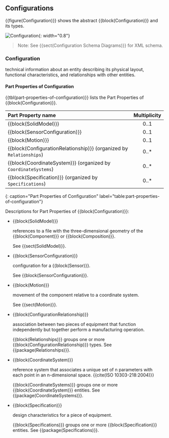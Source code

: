 
## Configurations

{{figure(Configuration)}} shows the abstract {{block(Configuration)}} and its types.

![Configuration](figures/Configuration.png "Configuration"){: width="0.8"}

> Note: See {{sect(Configuration Schema Diagrams)}} for XML schema.

### Configuration

technical information about an entity describing its physical layout, functional characteristics, and relationships with other entities.



#### Part Properties of Configuration

{{tbl(part-properties-of-configuration)}} lists the Part Properties of {{block(Configuration)}}.

|Part Property name|Multiplicity|
|:-|:-:|
|{{block(SolidModel)}}|0..1|
|{{block(SensorConfiguration)}}|0..1|
|{{block(Motion)}}|0..1|
|{{block(ConfigurationRelationship)}} (organized by `Relationships`)|0..*|
|{{block(CoordinateSystem)}} (organized by `CoordinateSystems`)|0..*|
|{{block(Specification)}} (organized by `Specifications`)|0..*|
{: caption="Part Properties of Configuration" label="table:part-properties-of-configuration"}

Descriptions for Part Properties of {{block(Configuration)}}:

* {{block(SolidModel)}} 

    references to a file with the three-dimensional geometry of the {{block(Component)}} or {{block(Composition)}}.

    See {{sect(SolidModel)}}.

* {{block(SensorConfiguration)}} 

    configuration for a {{block(Sensor)}}.

    See {{block(SensorConfiguration)}}.

* {{block(Motion)}} 

    movement of the component relative to a coordinate system. 

    See {{sect(Motion)}}.

* {{block(ConfigurationRelationship)}} 

    association between two pieces of equipment that function independently but together perform a manufacturing operation.

    {{block(Relationships)}} groups one or more {{block(ConfigurationRelationship)}} types. See {{package(Relationships)}}.

* {{block(CoordinateSystem)}} 

    reference system that associates a unique set of n parameters with each point in an n-dimensional space. {{cite(ISO 10303-218:2004)}}

    {{block(CoordinateSystems)}} groups one or more {{block(CoordinateSystem)}} entities. See {{package(CoordinateSystems)}}.

* {{block(Specification)}} 

    design characteristics for a piece of equipment.

    {{block(Specifications)}} groups one or more {{block(Specification)}} entities. See {{package(Specifications)}}.
